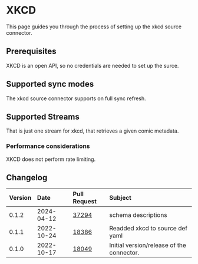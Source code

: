 # XKCD

This page guides you through the process of setting up the xkcd source connector.

## Prerequisites

XKCD is an open API, so no credentials are needed to set up the surce.

## Supported sync modes

The xkcd source connector supports on full sync refresh.

## Supported Streams

That is just one stream for xkcd, that retrieves a given comic metadata.

### Performance considerations

XKCD does not perform rate limiting.

## Changelog

| Version | Date       | Pull Request                                             | Subject                                   |
| :------ | :--------- | :------------------------------------------------------- | :---------------------------------------- |
| 0.1.2 | 2024-04-12 | [37294](https://github.com/airbytehq/airbyte/pull/37294) | schema descriptions |
| 0.1.1   | 2022-10-24 | [18386](https://github.com/airbytehq/airbyte/pull/18386) | Readded xkcd to source def yaml           |
| 0.1.0   | 2022-10-17 | [18049](https://github.com/airbytehq/airbyte/pull/18049) | Initial version/release of the connector. |
